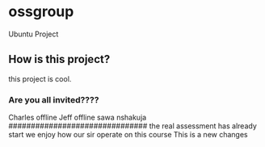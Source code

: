 # ossgroup
Ubuntu Project

## How is this project?
this project is cool.

### Are you all invited????
Charles offline
Jeff offline
sawa nshakuja 
###############################
the real assessment has already start we enjoy how our sir operate on this course
This is a new changes 
